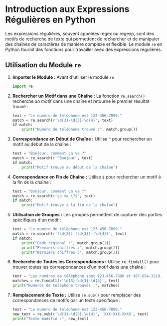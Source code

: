 # Introduction aux Expressions Régulières en Python

Les expressions régulières, souvent appelées regex ou regexp, sont des motifs de recherche de texte qui permettent de rechercher et de manipuler des chaînes de caractères de manière complexe et flexible. Le module `re` en Python fournit des fonctions pour travailler avec des expressions régulières.

## Utilisation du Module `re`

1. **Importer le Module :**
   Avant d'utiliser le module `re` 

   ```python
   import re
   ```

1. **Rechercher un Motif dans une Chaîne :**
   La fonction `re.search()` recherche un motif dans une chaîne et retourne le premier résultat trouvé :

   ```python
   text = "Le numéro de téléphone est 123-456-7890."
   match = re.search(r'\d{3}-\d{3}-\d{4}', text)
   if match:
       print("Numéro de téléphone trouvé :", match.group())
   ```

1. **Correspondance en Début de Chaîne :**
   Utilise `^` pour rechercher un motif au début de la chaîne :

   ```python
   text = "Bonjour, comment ça va ?"
   match = re.search(r'^Bonjour', text)
   if match:
       print("Motif trouvé au début de la chaîne")
   ```

1. **Correspondance en Fin de Chaîne :**
   Utilise `$` pour rechercher un motif à la fin de la chaîne :

   ```python
   text = "Bonjour, comment ça va ?"
   match = re.search(r'ça va \?$', text)
   if match:
       print("Motif trouvé à la fin de la chaîne")
   ```

1. **Utilisation de Groupes :**
   Les groupes permettent de capturer des parties spécifiques d'un motif :

   ```python
   text = "Le numéro de téléphone est 123-456-7890."
   match = re.search(r'(\d{3})-(\d{3})-(\d{4})', text)
   if match:
       print("Code régional :", match.group(1))
       print("Premiers chiffres :", match.group(2))
       print("Derniers chiffres :", match.group(3))
   ```

1. **Recherche de Toutes les Correspondances :**
   Utilise `re.findall()` pour trouver toutes les correspondances d'un motif dans une chaîne :

   ```python
   text = "Les numéros de téléphone sont 123-456-7890 et 987-654-3210."
   matches = re.findall(r'\d{3}-\d{3}-\d{4}', text)
   print("Numéros de téléphone trouvés :", matches)
   ```

1. **Remplacement de Texte :**
   Utilise `re.sub()` pour remplacer des correspondances de motifs par un texte spécifique :

   ```python
   text = "Le numéro de téléphone est 123-456-7890."
   new_text = re.sub(r'\d{3}-\d{3}-\d{4}', 'XXX-XXX-XXXX', text)
   print("Texte modifié :", new_text)
   ```
